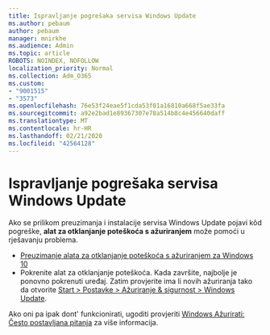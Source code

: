 ```yaml
---
title: Ispravljanje pogrešaka servisa Windows Update
ms.author: pebaum
author: pebaum
manager: mnirkhe
ms.audience: Admin
ms.topic: article
ROBOTS: NOINDEX, NOFOLLOW
localization_priority: Normal
ms.collection: Adm_O365
ms.custom:
- "9001515"
- "3573"
ms.openlocfilehash: 76e53f24eae5f1cda53f01a16810a668f5ae33fa
ms.sourcegitcommit: a92e2bad1e89367307e78a514b8c4e456640daff
ms.translationtype: MT
ms.contentlocale: hr-HR
ms.lasthandoff: 02/21/2020
ms.locfileid: "42564128"
---
```

# <a name="fix-windows-update-errors"></a>Ispravljanje pogrešaka servisa Windows Update

Ako se prilikom preuzimanja i instalacije servisa Windows Update pojavi kôd pogreške, **alat za otklanjanje poteškoća s ažuriranjem** može pomoći u rješavanju problema.

- [Preuzimanje alata za otklanjanje poteškoća s ažuriranjem za Windows 10](https://support.microsoft.com/en-us/help/4027322/windows-update-troubleshooter)
- Pokrenite alat za otklanjanje poteškoća. Kada završite, najbolje je ponovno pokrenuti uređaj. Zatim provjerite ima li novih ažuriranja tako da otvorite [Start > Postavke > Ažuriranje & sigurnost > Windows Update](ms-settings:windowsupdate).

Ako oni pa ipak dont' funkcionirati, ugoditi provjeriti [Windows Ažurirati: Često postavljana pitanja](https://support.microsoft.com/help/12373/windows-update-faq) za više informacija.
